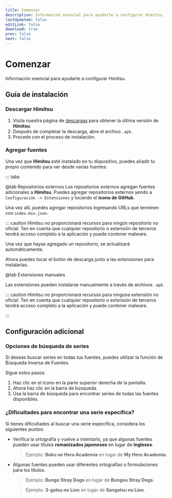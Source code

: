 ```yaml
---
title: Comenzar
description: Información esencial para ayudarte a configurar Himitsu.
lastUpdated: false
editLink: false
download: true
prev: false
next: false
---
```


# Comenzar

Información esencial para ayudarte a configurar Himitsu.

## Guía de instalación

### Descargar Himitsu

1. Visita nuestra página de [descargas](/ES/Descargar/) para obtener la última versión de **Himitsu**.
2. Después de completar la descarga, abre el archivo `.apk`.
3. Procede con el proceso de instalación.

### Agregar fuentes

Una vez que **Himitsu** esté instalado en tu dispositivo, puedes añadir tu propio contenido para ver desde varias fuentes:


::: tabs

@tab Repositorios externos
Los repositorios externos agregan fuentes adicionales a **Himitsu**. Puedes agregar repositorios externos yendo a ``Configuración -> Extensiones`` y tocando el **icono de GitHub**.

Una vez allí, puedes agregar repositorios ingresando URLs que terminen con `index.min.json`.

::: caution
Himitsu no proporcionará recursos para ningún repositorio no oficial. Ten en cuenta que cualquier repositorio o extensión de terceros tendrá acceso completo a la aplicación y puede contener malware.

Una vez que hayas agregado un repositorio, se actualizará automáticamente.

Ahora puedes tocar el botón de descarga junto a las extensiones para instalarlas.

@tab Extensiones manuales

Las extensiones pueden instalarse manualmente a través de archivos `.apk`.

::: caution
Himitsu no proporcionará recursos para ninguna extensión no oficial. Ten en cuenta que cualquier repositorio o extensión de terceros tendrá acceso completo a la aplicación y puede contener malware.

:::

## Configuración adicional

### Opciones de búsqueda de series

Si deseas buscar series en todas tus fuentes, puedes utilizar la función de Búsqueda Inversa de Fuentes.

Sigue estos pasos:

1. Haz clic en el icono en la parte superior derecha de la pantalla.
2. Ahora haz clic en la barra de búsqueda.
3. Usa la barra de búsqueda para encontrar series de todas las fuentes disponibles.

### ¿Dificultades para encontrar una serie específica?

Si tienes dificultades al buscar una serie específica, considera los siguientes puntos:

* Verifica la ortografía y vuelve a intentarlo, ya que algunas fuentes pueden usar títulos **romanizados japoneses** en lugar de **ingleses**.
  > Ejemplo: **Boku no Hero Academia** en lugar de **My Hero Academia**.

* Algunas fuentes pueden usar diferentes ortografías o formulaciones para los títulos.
  > Ejemplo: **Bungo Stray Dogs** en lugar de **Bungou Stray Dogs**.

  > Ejemplo: **3-gatsu no Lion** en lugar de **Sangatsu no Lion**.
